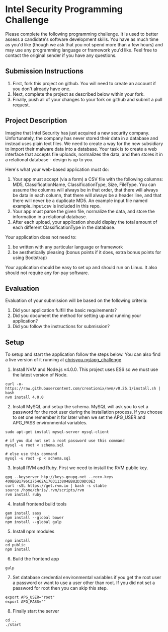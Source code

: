 # Intel Security Programming Challenge
Please complete the following programming challenge.  It is used to better assess a candidate's software development skills.   You have as much time as you'd like (though we ask that you not spend more than a few hours) and may use any programming language or framework you'd like.  Feel free to contact the original sender if you have any questions.

## Submission Instructions
1. First, fork this project on github.  You will need to create an account if you don't already have one.
1. Next, complete the project as described below within your fork.
1. Finally, push all of your changes to your fork on github and submit a pull request.

## Project Description
Imagine that Intel Security has just acquired a new security company.  Unfortunately, the company has never stored their data in a database and instead uses plain text files.  We need to create a way for the new subsidiary to import their malware data into a database.  Your task is to create a web interface that accepts file uploads, normalizes the data, and then stores it in a relational database - design is up to you.

Here's what your web-based application must do:

1. Your app must accept (via a form) a CSV file with the following columns: MD5, ClassificationName, ClassificationType, Size, FileType.  You can assume the columns will always be in that order, that there will always be data in each column, that there will always be a header line, and that there will never be a duplicate MD5.  An example input file named example_input.csv is included in this repo.
1. Your app must parse the given file, normalize the data, and store the information in a relational database.
1. After each upload, your application should display the total amount of each different ClassificationType in the database.

Your application does not need to:

1. be written with any particular language or framework
1. be aesthetically pleasing (bonus points if it does, extra bonus points for using Bootstrap)

Your application should be easy to set up and should run on Linux.  It also should not require any for-pay software.

## Evaluation
Evaluation of your submission will be based on the following criteria:

1. Did your application fulfill the basic requirements?
1. Did you document the method for setting up and running your application?
1. Did you follow the instructions for submission?




## Setup

To setup and start the application follow the steps below. You can also find a live version of it running at [chrisyou.ng/apg_challenge](http://www.chrisyou.ng/apg_challenge)

1. Install NVM and Node.js v4.0.0. This project uses ES6 so we must use the latest version of Node.

```
curl -o- https://raw.githubusercontent.com/creationix/nvm/v0.26.1/install.sh | bash
nvm install 4.0.0
```

2. Install MySQL and setup the schema. MySQL will ask you to set a password for the root user during the installation process. If you choose to set one remember it for later when we set the APG_USER and APG_PASS environmental variables.

```
sudo apt-get install mysql-server mysql-client

# if you did not set a root password use this command
mysql -u root < schema.sql

# else use this command
mysql -u root -p < schema.sql
```

3. Install RVM and Ruby. First we need to install the RVM public key.

```
gpg --keyserver hkp://keys.gnupg.net --recv-keys 409B6B1796C275462A1703113804BB82D39DC0E3
curl -sSL https://get.rvm.io | bash -s stable
source /home/chris/.rvm/scripts/rvm
rvm install ruby
```

4. Install frontend build tools

```
gem install sass
npm install --global bower
npm install --global gulp
```

5. Install npm modules

```
npm install
cd public
npm install
```

6. Build the frontend app

```
gulp
```

7. Set database credential environmental variables if you get the root user a password or want to use a user other than root. If you did not set a password for root then you can skip this step.

```
export APG_USER="root"
export APG_PASS=""
```

8. Finally start the server

```
cd ..
./start
```

